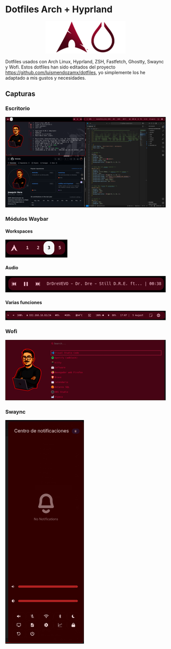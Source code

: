 # Dotfiles Arch + Hyprland

<p style="text-align:center;"><img src="img/arch-hypr.png" style="width: 50%;"></p>


Dotfiles usados con Arch Linux, Hyprland, ZSH, Fastfetch, Ghostty, Swaync y Wofi.
Estos dotfiles han sido editados del proyecto https://github.com/luismendozamx/dotfiles, yo simplemente los he adaptado a mis gustos y necesidades.
## Capturas

### Escritorio
![Escritorio Arch + Hyprland](img/escritorio.png)

### Módulos Waybar

#### Workspaces
![Workspaces Waybar](img/workspaces.png)
#### Audio
![Audio Waybar](img/audio-waybar.png)
#### Varias funciones
![Módulo Waybar](img/right-module.png)

### Wofi

![Wofi](img/wofi.png)

### Swaync

<img src="img/swaync.png" style="height: 700px;">